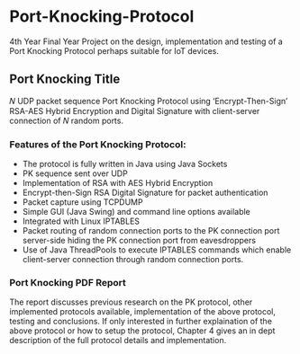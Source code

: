 # Port-Knocking-Protocol
4th Year Final Year Project on the design, implementation and testing of a Port Knocking Protocol perhaps suitable for IoT devices.

## Port Knocking Title
𝑁 UDP packet sequence Port Knocking Protocol using ‘Encrypt-Then-Sign’ RSA-AES Hybrid Encryption and Digital Signature with client-server connection of 𝑁 random ports.

### Features of the Port Knocking Protocol:
  - The protocol is fully written in Java using Java Sockets
  - PK sequence sent over UDP
  - Implementation of RSA with AES Hybrid Encryption
  - Encrypt-then-Sign RSA Digital Signature for packet authentication
  - Packet capture using TCPDUMP
  - Simple GUI (Java Swing) and command line options available
  - Integrated with Linux IPTABLES
  - Packet routing of random connection ports to the PK connection port server-side hiding the PK connection port from eavesdroppers
  - Use of Java ThreadPools to execute IPTABLES commands which enable client-server connection through random connection ports.

### Port Knocking PDF Report
The report discusses previous research on the PK protocol, other implemented protocols available, implementation of the above protocol, testing and conclusions. If only interested in further explaination of the above protocol or how to setup the protocol, Chapter 4 gives an in dept description of the full protocol details and implementation.
